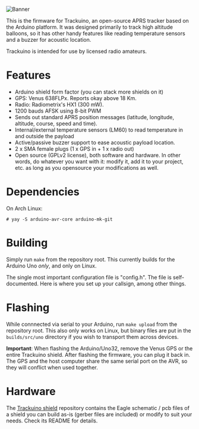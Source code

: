 ![Banner](https://github.com/trackuino/trackuino/wiki/img/trackuino-banner-narrow.png)

This is the firmware for Trackuino, an open-source APRS tracker based on the Arduino platform. It was designed primarily to track high altitude balloons, so it has other handy features like reading temperature sensors and a buzzer for acoustic location.

Trackuino is intended for use by licensed radio amateurs.

Features
========

 * Arduino shield form factor (you can stack more shields on it)
 * GPS: Venus 638FLPx. Reports okay above 18 Km.
 * Radio: Radiometrix's HX1 (300 mW).
 * 1200 bauds AFSK using 8-bit PWM
 * Sends out standard APRS position messages (latitude, longitude, altitude, course, speed and time).
 * Internal/external temperature sensors (LM60) to read temperature in and outside the payload
 * Active/passive buzzer support to ease acoustic payload location.
 * 2 x SMA female plugs (1 x GPS in + 1 x radio out)
 * Open source (GPLv2 license), both software and hardware. In other words, do whatever you want with it: modify it, add it to your project, etc. as long as you opensource your modifications as well.

Dependencies
============

On Arch Linux:

`# yay -S arduino-avr-core arduino-mk-git`

Building
========

Simply run `make` from the repository root. This currently builds for the Arduino Uno _only_, and only on Linux.

The single most important configuration file is "config.h". The file is self-documented. Here is where you set up your callsign, among other things.

Flashing
========

While connnected via serial to your Arduino, run `make upload` from the repository root. This also only works on Linux, but binary files are put in the `builds/src/uno` directory if you wish to transport them across devices.

**Important**: When flashing the Arduino/Uno32, remove the Venus GPS or the entire Trackuino shield. After flashing the firmware, you can plug it back in. The GPS and the host computer share the same serial port on the AVR, so they will conflict when used together.

Hardware
========

The [Trackuino shield](https://github.com/trackuino/shield) repository contains the Eagle schematic / pcb files of a shield you can build as-is (gerber files are included) or modify to suit your needs. Check its README for details.
